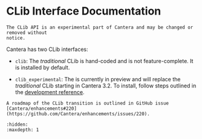 # CLib Interface Documentation

```{caution}
The CLib API is an experimental part of Cantera and may be changed or removed without
notice.
```

Cantera has two CLib interfaces:

- `clib`: The _traditional_ CLib is hand-coded and is not feature-complete. It is
  installed by default.

- `clib_experimental`: The [](../develop/clib-extensions) is currently in preview and
  will replace the _traditional_ CLib starting in Cantera 3.2.
  To install, follow steps outlined in the
  [development reference](sec-sourcegen-clib-install).

```{note}
A roadmap of the CLib transition is outlined in GitHub issue
[Cantera/enhancements#220](https://github.com/Cantera/enhancements/issues/220).
```

```{toctree}
:hidden:
:maxdepth: 1
```
